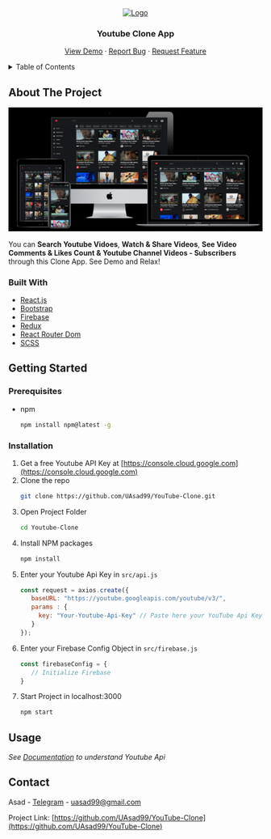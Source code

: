 <div align="center">
  <a href="https://github.com/othneildrew/Best-README-Template">
    <img src="http://pngimg.com/uploads/youtube/youtube_PNG2.png" alt="Logo" width="110" height="80">
  </a>

  <h3 align="center">Youtube Clone App</h3>

  <p align="center">
    <a href="https://you-tube-theone.web.app/">View Demo</a>
    ·
    <a href="https://github.com/UAsad99/YouTube-Clone/issues">Report Bug</a>
    ·
    <a href="https://github.com/UAsad99/YouTube-Clone/issues">Request Feature</a>
  </p>
</div>

<!-- TABLE OF CONTENTS -->
<details>
  <summary>Table of Contents</summary>
  <ol>
    <li>
      <a href="#about-the-project">About The Project</a>
      <ul>
        <li><a href="#built-with">Built With</a></li>
      </ul>
    </li>
    <li>
      <a href="#getting-started">Getting Started</a>
      <ul>
        <li><a href="#prerequisites">Prerequisites</a></li>
        <li><a href="#installation">Installation</a></li>
      </ul>
    </li>
    <li><a href="#usage">Usage</a></li>
    <li><a href="#contact">Contact</a></li>
  </ol>
</details>

<!-- ABOUT THE PROJECT -->
## About The Project

<img alt="Project Overview" src="src/utils/youtube-clone.png" />

You can <b>Search Youtube Vidoes</b>, <b>Watch & Share Videos</b>, <b>See Video Comments & Likes Count & Youtube Channel Videos - Subscribers</b> through this Clone App.
See Demo and Relax!

### Built With

* [React.js](https://reactjs.org/)
* [Bootstrap](https://getbootstrap.com)
* [Firebase](https://firebase.google.com)
* [Redux](https://redux.js.org/)
* [React Router Dom](https://reactrouter.com)
* [SCSS](https://sass-lang.com/)

<!-- GETTING STARTED -->
## Getting Started

### Prerequisites

* npm
  ```sh
  npm install npm@latest -g
  ```

### Installation

1. Get a free Youtube API Key at [https://console.cloud.google.com](https://console.cloud.google.com)
2. Clone the repo
   ```sh
   git clone https://github.com/UAsad99/YouTube-Clone.git
   ```
3. Open Project Folder
   ```sh
   cd Youtube-Clone
   ```
4. Install NPM packages
   ```sh
   npm install
   ```
5. Enter your Youtube Api Key in `src/api.js`
   ```js
   const request = axios.create({
      baseURL: "https://youtube.googleapis.com/youtube/v3/",
      params : {
        key: "Your-Youtube-Api-Key" // Paste here your YouTube Api Key
      }
   });
   ```
6. Enter your Firebase Config Object in `src/firebase.js`
   ```js
   const firebaseConfig = {
      // Initialize Firebase
   }
   ```
7. Start Project in localhost:3000
    ```sh
    npm start
   ```

<!-- USAGE EXAMPLES -->
## Usage

_See [Documentation](https://developers.google.com/youtube) to understand Youtube Api_

<!-- CONTACT -->
## Contact

Asad - [Telegram](https://t.me/ua_tm) - uasad99@gmail.com

Project Link: [https://github.com/UAsad99/YouTube-Clone](https://github.com/UAsad99/YouTube-Clone)
